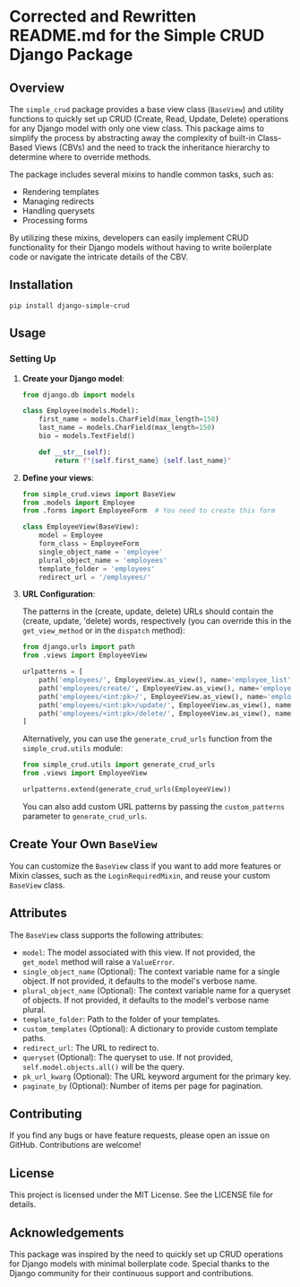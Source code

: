 # Corrected and Rewritten README.md for the Simple CRUD Django Package

## Overview

The `simple_crud` package provides a base view class (`BaseView`) and utility functions to quickly set up CRUD (Create, Read, Update, Delete) operations for any Django model with only one view class. This package aims to simplify the process by abstracting away the complexity of built-in Class-Based Views (CBVs) and the need to track the inheritance hierarchy to determine where to override methods.

The package includes several mixins to handle common tasks, such as:

- Rendering templates
- Managing redirects
- Handling querysets
- Processing forms

By utilizing these mixins, developers can easily implement CRUD functionality for their Django models without having to write boilerplate code or navigate the intricate details of the CBV.

## Installation

```
pip install django-simple-crud
```

## Usage

### Setting Up

1. **Create your Django model**:

   ```python
   from django.db import models

   class Employee(models.Model):
       first_name = models.CharField(max_length=150)
       last_name = models.CharField(max_length=150)
       bio = models.TextField()

       def __str__(self):
           return f"{self.first_name} {self.last_name}"
   ```

2. **Define your views**:

   ```python
   from simple_crud.views import BaseView
   from .models import Employee
   from .forms import EmployeeForm  # You need to create this form

   class EmployeeView(BaseView):
       model = Employee
       form_class = EmployeeForm
       single_object_name = 'employee'
       plural_object_name = 'employees'
       template_folder = 'employees'
       redirect_url = '/employees/'
   ```

3. **URL Configuration**:

   The patterns in the (create, update, delete) URLs should contain the (create, update, 'delete) words, respectively (you can override this in the `get_view_method` or in the `dispatch` method):

   ```python
   from django.urls import path
   from .views import EmployeeView

   urlpatterns = [
       path('employees/', EmployeeView.as_view(), name='employee_list'),
       path('employees/create/', EmployeeView.as_view(), name='employee_create'),
       path('employees/<int:pk>/', EmployeeView.as_view(), name='employee_detail'),
       path('employees/<int:pk>/update/', EmployeeView.as_view(), name='employee_update'),
       path('employees/<int:pk>/delete/', EmployeeView.as_view(), name='employee_delete'),
   ]
   ```

   Alternatively, you can use the `generate_crud_urls` function from the `simple_crud.utils` module:

   ```python
   from simple_crud.utils import generate_crud_urls
   from .views import EmployeeView

   urlpatterns.extend(generate_crud_urls(EmployeeView))
   ```

   You can also add custom URL patterns by passing the `custom_patterns` parameter to `generate_crud_urls`.

## Create Your Own `BaseView`

You can customize the `BaseView` class if you want to add more features or Mixin classes, such as the `LoginRequiredMixin`, and reuse your custom `BaseView` class.

## Attributes

The `BaseView` class supports the following attributes:

- `model`: The model associated with this view. If not provided, the `get_model` method will raise a `ValueError`.
- `single_object_name` (Optional): The context variable name for a single object. If not provided, it defaults to the model's verbose name.
- `plural_object_name` (Optional): The context variable name for a queryset of objects. If not provided, it defaults to the model's verbose name plural.
- `template_folder`: Path to the folder of your templates.
- `custom_templates` (Optional): A dictionary to provide custom template paths.
- `redirect_url`: The URL to redirect to.
- `queryset` (Optional): The queryset to use. If not provided, `self.model.objects.all()` will be the query.
- `pk_url_kwarg` (Optional): The URL keyword argument for the primary key.
- `paginate_by` (Optional): Number of items per page for pagination.

## Contributing

If you find any bugs or have feature requests, please open an issue on GitHub. Contributions are welcome!

## License

This project is licensed under the MIT License. See the LICENSE file for details.

## Acknowledgements

This package was inspired by the need to quickly set up CRUD operations for Django models with minimal boilerplate code. Special thanks to the Django community for their continuous support and contributions.